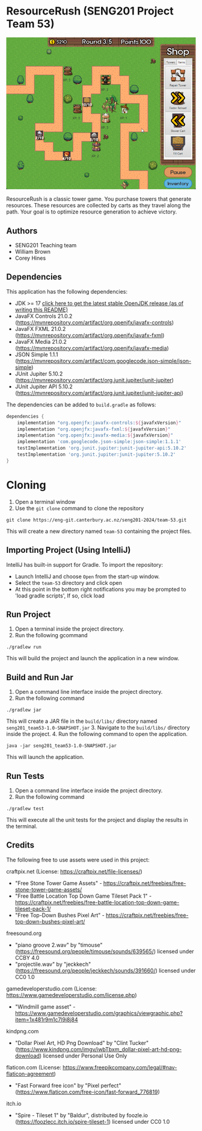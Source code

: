# ResourceRush (SENG201 Project Team 53)
![Game play image](./deliverables/game-play.png)

ResourceRush is a classic tower game. You purchase towers that generate resources. These resources are collected by 
carts as they travel along the path. Your goal is to optimize resource generation to achieve victory.

## Authors
- SENG201 Teaching team
- William Brown
- Corey Hines


## Dependencies
This application has the following dependencies:
- JDK >= 17 [click here to get the latest stable OpenJDK release (as of writing this README)](https://jdk.java.net/18/)
- JavaFX Controls 21.0.2 (https://mvnrepository.com/artifact/org.openjfx/javafx-controls)
- JavaFX FXML 21.0.2 (https://mvnrepository.com/artifact/org.openjfx/javafx-fxml)
- JavaFX Media 21.0.2 (https://mvnrepository.com/artifact/org.openjfx/javafx-media)
- JSON Simple 1.1.1 (https://mvnrepository.com/artifact/com.googlecode.json-simple/json-simple)
- JUnit Jupiter 5.10.2 (https://mvnrepository.com/artifact/org.junit.jupiter/junit-jupiter)
- JUnit Jupiter API 5.10.2 (https://mvnrepository.com/artifact/org.junit.jupiter/junit-jupiter-api)

The dependencies can be added to `build.gradle` as follows:
```gradle
dependencies {
    implementation "org.openjfx:javafx-controls:${javafxVersion}"
    implementation "org.openjfx:javafx-fxml:${javafxVersion}"
    implementation "org.openjfx:javafx-media:${javafxVersion}"
    implementation 'com.googlecode.json-simple:json-simple:1.1.1'
    testImplementation 'org.junit.jupiter:junit-jupiter-api:5.10.2'
    testImplementation 'org.junit.jupiter:junit-jupiter:5.10.2'
}
```


# Cloning
1. Open a terminal window
2. Use the `git clone` command to clone the repository
```
git clone https://eng-git.canterbury.ac.nz/seng201-2024/team-53.git
```
This will create a new directory named `team-53` containing the project files.


## Importing Project (Using IntelliJ)
IntelliJ has built-in support for Gradle. To import the repository:

- Launch IntelliJ and choose `Open` from the start-up window.
- Select the `team-53` directory and click open
- At this point in the bottom right notifications you may be prompted to 'load gradle scripts', If so, click load


## Run Project
1. Open a terminal inside the project directory.
2. Run the following gcommand
```
./gradlew run
```
This will build the project and launch the application in a new window.


## Build and Run Jar
1. Open a command line interface inside the project directory.
2. Run the following command
```
./gradlew jar
```
This will create a JAR file in the `build/libs/` directory named `seng201_team53-1.0-SNAPSHOT.jar`
3. Navigate to the `build/libs/` directory inside the project.
4. Run the following command to open the application.
```
java -jar seng201_team53-1.0-SNAPSHOT.jar
```
This will launch the application.


## Run Tests
1. Open a command line interface inside the project directory.
2. Run the following command
```
./gradlew test
```
This will execute all the unit tests for the project and display the results in the terminal.


## Credits 
The following free to use assets were used in this project:

craftpix.net (License: https://craftpix.net/file-licenses/)
- "Free Stone Tower Game Assets" - https://craftpix.net/freebies/free-stone-tower-game-assets/  
- "Free Battle Location Top Down Game Tileset Pack 1" - https://craftpix.net/freebies/free-battle-location-top-down-game-tileset-pack-1/
- "Free Top-Down Bushes Pixel Art" - https://craftpix.net/freebies/free-top-down-bushes-pixel-art/

freesound.org
- "piano groove 2.wav" by "timouse" (https://freesound.org/people/timouse/sounds/639565/) licensed under CCBY 4.0
- "projectile.wav" by "jeckkech" (https://freesound.org/people/jeckkech/sounds/391660/) licensed under CC0 1.0

gamedeveloperstudio.com (License: https://www.gamedeveloperstudio.com/license.php)
- "Windmill game asset" - https://www.gamedeveloperstudio.com/graphics/viewgraphic.php?item=1x481r9m1c7l9i8j84

kindpng.com
- "Dollar Pixel Art, HD Png Download" by "Clint Tucker" (https://www.kindpng.com/imgv/iwbTbxm_dollar-pixel-art-hd-png-download) licensed under Personal Use Only

flaticon.com (License: https://www.freepikcompany.com/legal/#nav-flaticon-agreement)
- "Fast Forward free icon" by "Pixel perfect" (https://www.flaticon.com/free-icon/fast-forward_776819)

itch.io
- "Spire - Tileset 1" by "Baldur", distributed by foozle.io (https://foozlecc.itch.io/spire-tileset-1) licensed under CC0 1.0